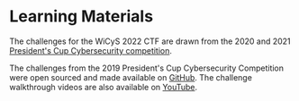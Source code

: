 # Learning Materials

The challenges for the WiCyS 2022 CTF are drawn from the 2020 and 2021 [President's Cup Cybersecurity competition](https://www.cisa.gov/presidentscup).

The challenges from the 2019 President's Cup Cybersecurity Competition were open sourced and made available on [GitHub](https://github.com/cisagov/prescup19-challenges). The challenge walkthrough videos are also available on [YouTube](https://www.youtube.com/playlist?list=PLSNlEg26NNpyjtUujhwW16SkJbuE9Pppe).
